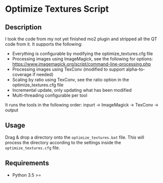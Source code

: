 # Optimize Textures Script

## Description

I took the code from my not yet finished mo2 plugin and stripped all the QT code from it. It supports the following:

 * Everything is configurable by modifying the optimize_textures.cfg file
 * Processing images using ImageMagick, see the following for options: https://www.imagemagick.org/script/command-line-processing.php
 * Processing images using TexConv (modified to support alpha-to-coverage if needed)
 * Scaling by ratio using TexConv, see the ratio option in the optimize_textures.cfg file
 * Incremental update, only updating what has been modified
 * Multi-threading configurable per tool

It runs the tools in the following order: inpurt -> ImageMagick -> TexConv -> output 

## Usage
Drag & drop a directory onto the `optimize_textures.bat` file. This will process the directory according to the settings inside the `optimize_textures.cfg` file.

## Requirements
 * Python 3.5 >=
